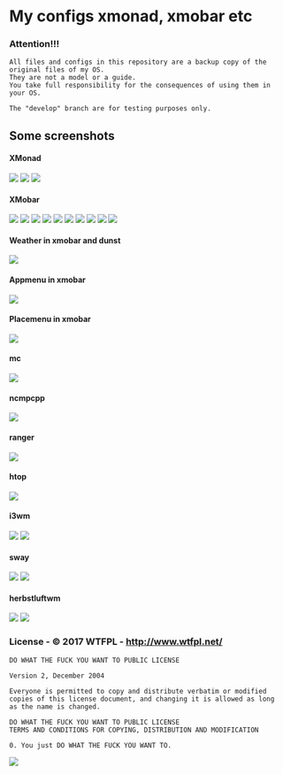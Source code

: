 # My configs xmonad, xmobar etc

### Attention!!!

```
All files and configs in this repository are a backup copy of the original files of my OS.
They are not a model or a guide.
You take full responsibility for the consequences of using them in your OS.

The "develop" branch are for testing purposes only.
```

## Some screenshots 

#### XMonad

![](/screenshots/xmonad-1.png?raw=true)
![](/screenshots/xmonad-2.png?raw=true)
![](/screenshots/xmonad-3.png?raw=true)

#### XMobar

![](/screenshots/xmobar-0.png?raw=true)
![](/screenshots/xmobar-1.png?raw=true)
![](/screenshots/xmobar-2.png?raw=true)
![](/screenshots/xmobar-3.png?raw=true)
![](/screenshots/xmobar-4.png?raw=true)
![](/screenshots/xmobar-5.png?raw=true)
![](/screenshots/xmobar-6.png?raw=true)
![](/screenshots/xmobar-7.png?raw=true)
![](/screenshots/xmobar-8.png?raw=true)
![](/screenshots/xmobar-full.png?raw=true)

#### Weather in xmobar and dunst

![](/screenshots/weather_in_xmobar_and_dunst.png?raw=true)

#### Appmenu in xmobar

![](/screenshots/appmenu.png?raw=true)

#### Placemenu in xmobar

![](/screenshots/placemenu.png?raw=true)

#### mc

![](/screenshots/mc.png?raw=true)

#### ncmpcpp

![](/screenshots/ncmpcpp.png?raw=true)

#### ranger

![](/screenshots/ranger.png?raw=true)

#### htop

![](/screenshots/htop.png?raw=true)

#### i3wm

![](/screenshots/i3wm-1.png?raw=true)
![](/screenshots/i3wm-2.png?raw=true)

#### sway

![](/screenshots/sway1.png?raw=true)
![](/screenshots/sway2.png?raw=true)

#### herbstluftwm

![](/screenshots/herbstluftwm-1.png?raw=true)
![](/screenshots/herbstluftwm-3.png?raw=true)


### License - © 2017 WTFPL - http://www.wtfpl.net/ 

```
DO WHAT THE FUCK YOU WANT TO PUBLIC LICENSE 

Version 2, December 2004

Everyone is permitted to copy and distribute verbatim or modified
copies of this license document, and changing it is allowed as long
as the name is changed.

DO WHAT THE FUCK YOU WANT TO PUBLIC LICENSE
TERMS AND CONDITIONS FOR COPYING, DISTRIBUTION AND MODIFICATION

0. You just DO WHAT THE FUCK YOU WANT TO.

```
![](/screenshots/wtfpl-badge-1.png?raw=true)
